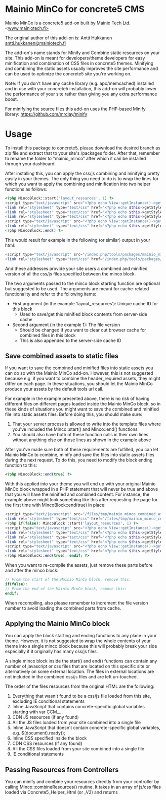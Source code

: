 # Mainio MinCo for concrete5 CMS #
Mainio MinCo is a concrete5 add-on built by Mainio Tech Ltd. <www.mainiotech.fi>

The original author of this add-on is:
Antti Hukkanen <antti.hukkanen@mainiotech.fi>

The add-on's name stands for Minify and Combine static resources on your site.
This add-on is meant for developers/theme developers for easy minification 
and combination of CSS files in concrete5 themes. Minifying and combining
the static assets usually improves the site performance and can be used
to optimize the concrete5 site you're working on.

Note: If you don't have any cache library (e.g. apc/memcached) installed and
in use with your concrete5 installation, this add-on will probably lower the
performance of your site rather than giving you any extra performance boost.

For minifying the source files this add-on uses the PHP-based Minify library:
https://github.com/mrclay/minify

# Usage #
To install this package to concrete5, please download the desired branch as zip file
and extract that to your site's /packages folder. After that, remember to rename
the folder to "mainio_minco" after which it can be installed through your dashboard.

After installing this, you can apply the css/js combining and minifying pretty easily
in your themes. The only thing you need to do is to wrap the lines for which you want 
to apply the combining and minification into two helper functions as follows:

```php
<?php MincoBlock::start('layout_resources', 1) ?>
<script type="text/javascript" src="<?php echo View::getInstance()->getThemePath() ?>/js/cufon-yui.js"></script>
<link rel="stylesheet" type="text/css" href="<?php echo $this->getStyleSheet('style/reset.css') ?>" />
<link rel="stylesheet" type="text/css" href="<?php echo $this->getStyleSheet('style/mystyles.css') ?>" />
<link rel="stylesheet" type="text/css" href="<?php echo $this->getStyleSheet('style/block_overrides.css') ?>" />
<script type="text/javascript" src="<?php echo View::getInstance()->getThemePath() ?>/js/my_awesome_unminified_script.js"></script>
<link rel="stylesheet" type="text/css" href="<?php echo $this->getStyleSheet('typography.css') ?>" />
<?php MincoBlock::end() ?>
```

This would result for example in the following (or similar) output in your html:

```php
<script type="text/javascript" src="/index.php/tools/packages/mainio_minco/min?k=0caf9ce48d3ad9bcac4026d7a4d4b7d7"></script>
<link rel="stylesheet" type="text/css" href="/index.php/tools/packages/mainio_minco/min?k=613d6d8d13122913c2c73d89778511c1" />
```

And these addresses provide your site users a combined and minified version of all the css/js
files specified between the minco block.

The two arguments passed to the minco block starting function are optional but suggested to be used.
The arguments are meant for cache-related functionality and refer to the following items:

* First argument (in the example 'layout_resources'): Unique cache ID for this block
  * Used to save/get this minified block contents from server-side cache
* Second argument (in the example 1): The file version
  * Should be changed if you want to clear out browser cache for combined files in this block
  * This is also appended to the server-side cache ID
  
## Save combined assets to static files ##
If you want to save the combined and minified files into static assets you can do so with 
the Mainio MinCo add-on. However, this is not suggested because e.g. if you want to combine
the header_required assets, they might differ on each page. In these situations, you should
let the Mainio MinCo produce your assets by the default tools url call.

For example in the example presented above, there is no risk of having different files on
different pages loaded inside the Mainio MinCo block, so in these kinds of situations you
might want to save the combined and minified file into static assets files. Before doing
this, you should make sure:

1. That your server process is allowed to write into the template files where you've
   included the Minco::start() and Minco::end() functions
2. You should also have both of these function calls in their own lines without anything
   else on those lines as shown in the example above

After you've made sure both of these requirements are fulfilled, you can let Mainio MinCo
to combine, minify and save the files into static assets files during the next request.
To do this, you need to modify the block ending function to this:

```php
<?php MincoBlock::end(true) ?>
```

With this applied into your theme you will end up with your original Mainio MinCo block
wrapped in a PHP statement that will never be true and above that you will have the
minified and combined content. For instance, the example above might look something
like this after requesting the page for the first time with MincoBlock::end(true)
in place:

```php
<script type="text/javascript" src="/files/tmp/mainio_minco_combined_assets/0caf9ce48d3ad9bcac4026d7a4d4b7d7.js"></script>
<link rel="stylesheet" type="text/css" href="/files/tmp/mainio_minco_combined_assets/613d6d8d13122913c2c73d89778511c1.css" />
<?php if(false): MincoBlock::start('layout_resources', 1) ?>
<script type="text/javascript" src="<?php echo View::getInstance()->getThemePath() ?>/js/cufon-yui.js"></script>
<link rel="stylesheet" type="text/css" href="<?php echo $this->getStyleSheet('style/reset.css') ?>" />
<link rel="stylesheet" type="text/css" href="<?php echo $this->getStyleSheet('style/mystyles.css') ?>" />
<link rel="stylesheet" type="text/css" href="<?php echo $this->getStyleSheet('style/block_overrides.css') ?>" />
<script type="text/javascript" src="<?php echo View::getInstance()->getThemePath() ?>/js/my_awesome_unminified_script.js"></script>
<link rel="stylesheet" type="text/css" href="<?php echo $this->getStyleSheet('typography.css') ?>" />
<?php MincoBlock::end(true); endif; ?>
```

When you want to re-compile the assets, just remove these parts before and after the minco block:

```php
// From the start of the Mainio MinCo block, remove this:
if(false):
// From the end of the Mainio MinCo block, remove this:
endif;
```

When recompiling, also please remember to increment the file version number to avoid loading the
combined parts from cache.

## Applying the Mainio MinCo block ##
You can apply the block starting and ending functions to any place in your theme. However,
it is not suggested to wrap the whole contents of your theme into a single minco block 
because this will probably break your side especially if it originally has many css/js 
files.

A single minco block inside the start() and end() functions can contain any number of 
javascript or css files that are located on this specific site or alternatively on 
some external location. The files in external locations are not included in the 
combined css/js files and are left un-touched.

The order of the files resources from the original HTML are the following:

1. Everything that wasn't found to be a css/js file loaded from this site, excluding IE conditional statements
2. Inline JavaScript that contains concrete-specific global variables starting with var CCM_...
3. CDN JS resources (if any found)
4. All the JS files loaded from your site combined into a single file
5. Inline JavaScript that doesn't contain concrete-specific global variables, e.g. $(document).ready();
6. Inline CSS specified inside the block
7. CDN CSS resources (if any found)
8. All the CSS files loaded from your site combined into a single file
9. IE conditional statements

## Passing Resources from Controllers ##
You can minify and combine your resources directly from your controller by calling
Minco::combineResources() routine. It takes in an array of js/css files loaded
via Concrete5_Helper_Html (or _V2) and returns <style> or <script> tag similarly to
MincoBlock functionality.

Options:
* $resources Array - an array holding your css/js resources
* $cacheID String - same as the first parameter on MincoBlock::start(), Unique cache ID for the resource set
* $fileVersion Int - same as the second parameter on MinicoBlock::start(), file version number
* $writeFiles Bool - a trigger whether files should be saved or not, same as on MinicoBlock::end()

Usage:

```php
$html = Loader::helper('html');
$m = Minco::getInstance();

$cr = $m->combineResources(array(
	$html->javascript('myscript1.js', 'pkghandle'),
    $html->javascript('myscript2.js', 'pkghandle'),
), 'my_page_specific_scripts');

$this->addFooterItem($cr);

$cr = $m->combineResources(array(
    $html->css('mycss1.css', 'pkghandle'),
    $html->css('mycss2.css', 'pkghandle'),
    $html->css('mycss3.min.css'),
), 'my_page_specific_css', 1);

$this->addHeaderItem($cr);
```

## CDN resources ##
By default, if the Mainio MinCo finds any occurences of js/css files that are defined
to be found from an external CDN location, they are replaced with their specified CDN
location to speed up the site loading for the users.


## Options ##
The add-on is designed to be highly configurable and currently these configurations can be changed
in your config/site.php by defining them to PHP constants:

```php
define('CONF_NAME', 'conf_value');
```

The boolean configurations are the following (true/false):

* MINCO_USE_CDN_RESOURCES: determines whether to use CDN resources, defaults to true
* MINCO_BYPASS_CACHE: Bypasses all server-side cache for all minco related cachable resources, defaults to false
* MINCO_CLIENT_CACHE: Determines whether to tell the client browser to cache the resources, defaults to true
* MINCO_MINIFY_HTML: Determines whether the output HTML is wanted to be minified, defaults to false
* MINCO_MINIFY_INLINE: Determines whether the inline js/css in minco blocks is wanted to be minified, defaults to true
* MINICO_REPLACE_CSS_IMG_PATHS: Changes all css url() paths to relative paths to your C5 root, enable this if you're having problems with images

